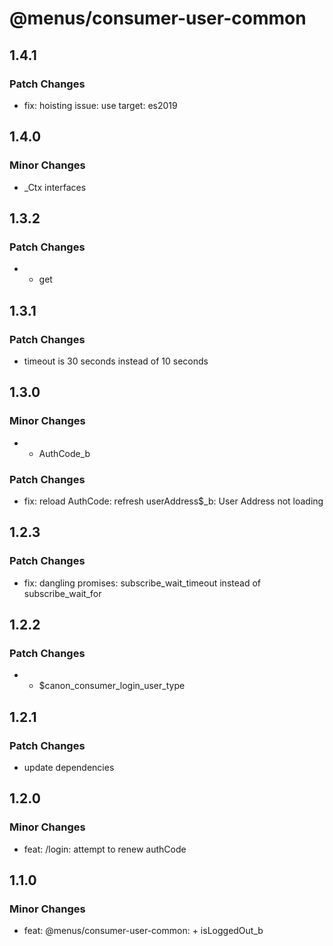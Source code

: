 # @menus/consumer-user-common

## 1.4.1

### Patch Changes

- fix: hoisting issue: use target: es2019

## 1.4.0

### Minor Changes

- \_Ctx interfaces

## 1.3.2

### Patch Changes

- - get

## 1.3.1

### Patch Changes

- timeout is 30 seconds instead of 10 seconds

## 1.3.0

### Minor Changes

- - AuthCode_b

### Patch Changes

- fix: reload AuthCode: refresh userAddress\$\_b: User Address not loading

## 1.2.3

### Patch Changes

- fix: dangling promises: subscribe_wait_timeout instead of subscribe_wait_for

## 1.2.2

### Patch Changes

- - \$canon_consumer_login_user_type

## 1.2.1

### Patch Changes

- update dependencies

## 1.2.0

### Minor Changes

- feat: /login: attempt to renew authCode

## 1.1.0

### Minor Changes

- feat: @menus/consumer-user-common: + isLoggedOut_b
